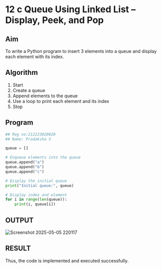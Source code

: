 # 12 c Queue Using Linked List – Display, Peek, and Pop

## Aim

To write a Python program to insert 3 elements into a queue and display each element with its index.

## Algorithm

1. Start  
2. Create a queue  
3. Append elements to the queue  
4. Use a loop to print each element and its index  
5. Stop

## Program

```python
## Reg no:212223020020
## Name: Pradaksha V

queue = []

# Enqueue elements into the queue
queue.append("a")
queue.append("b")
queue.append("c")

# Display the initial queue
print("Initial queue:", queue)

# Display index and element
for i in range(len(queue)):
    print(i, queue[i])
```

## OUTPUT

![Screenshot 2025-05-05 220117](https://github.com/user-attachments/assets/dc8e6a9c-9d53-4e36-a687-2ce6adfbec92)

## RESULT
Thus, the code is implemented and executed successfully.
